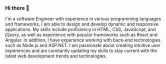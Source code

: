 ### Hi there 👋

I'm a software Engineer with experience in various programming languages and frameworks, I am able to design and develop dynamic and responsive applications. My skills include proficiency in HTML, CSS, JavaScript, and jQuery, as well as experience with popular frameworks such as React and Angular. In addition, I have experience working with back-end technologies such as Node.js and ASP.NET. I am passionate about creating intuitive user experiences and am constantly updating my skills to stay current with the latest web development trends and technologies.
